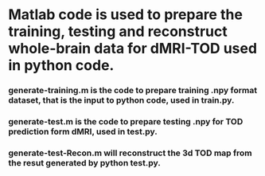# Matlab code is used to prepare the training, testing and reconstruct whole-brain data for dMRI-TOD used in python code.

### generate-training.m is the code to prepare training .npy format dataset, that is the input to python code, used in train.py.

### generate-test.m is the code to prepare testing .npy for TOD prediction form dMRI, used in test.py.

### generate-test-Recon.m will reconstruct the 3d TOD map from the resut generated by python test.py.
